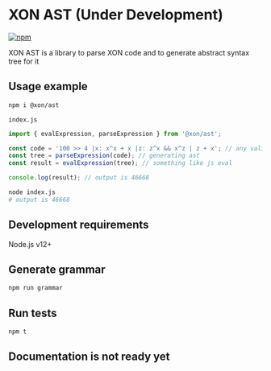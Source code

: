 # XON AST (Under Development)

[![npm](https://img.shields.io/npm/v/@xon/ast)](https://www.npmjs.com/package/@xon/ast)

XON AST is a library to parse XON code and to generate abstract syntax tree for it

## Usage example

```bash
npm i @xon/ast
```

`index.js`

```js
import { evalExpression, parseExpression } from '@xon/ast';

const code = '100 >> 4 |x: x^x + x |z: z^x && x^z | z + x'; // any valid xon expression
const tree = parseExpression(code); // generating ast
const result = evalExpression(tree); // something like js eval

console.log(result); // output is 46668
```

```bash
node index.js
# output is 46668
```

## Development requirements

Node.js v12+

## Generate grammar

```bash
npm run grammar
```

## Run tests

```bash
npm t
```

## Documentation is not ready yet

